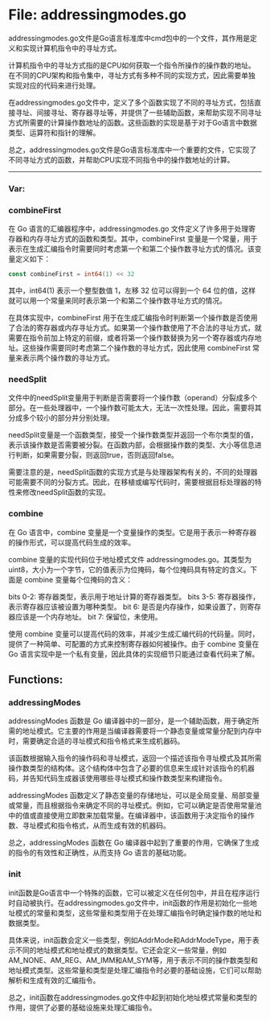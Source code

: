# File: addressingmodes.go

addressingmodes.go文件是Go语言标准库中cmd包中的一个文件，其作用是定义和实现计算机指令中的寻址方式。

计算机指令中的寻址方式指的是CPU如何获取一个指令所操作的操作数的地址。在不同的CPU架构和指令集中，寻址方式有多种不同的实现方式，因此需要单独实现对应的代码来进行处理。

在addressingmodes.go文件中，定义了多个函数实现了不同的寻址方式，包括直接寻址、间接寻址、寄存器寻址等，并提供了一些辅助函数，来帮助实现不同寻址方式所需要的计算操作数地址的函数。这些函数的实现是基于对于Go语言中数据类型、运算符和指针的理解。

总之，addressingmodes.go文件是Go语言标准库中一个重要的文件，它实现了不同寻址方式的函数，并帮助CPU实现不同指令中的操作数地址的计算。




---

### Var:

### combineFirst

在 Go 语言的汇编器程序中，addressingmodes.go 文件定义了许多用于处理寄存器和内存寻址方式的函数和类型。其中，combineFirst 变量是一个常量，用于表示在生成汇编指令时需要同时考虑第一个和第二个操作数寻址方式的情况。该变量定义如下：

```go
const combineFirst = int64(1) << 32
```

其中，int64(1) 表示一个整型数值 1，左移 32 位可以得到一个 64 位的值，这样就可以用一个常量来同时表示第一个和第二个操作数寻址方式的情况。

在具体实现中，combineFirst 用于在生成汇编指令时判断第一个操作数是否使用了合法的寄存器或内存寻址方式。如果第一个操作数使用了不合法的寻址方式，就需要在指令前加上特定的前缀，或者将第一个操作数替换为另一个寄存器或内存地址。这些操作需要同时考虑第二个操作数的寻址方式，因此使用 combineFirst 常量来表示两个操作数的寻址方式。



### needSplit

文件中的needSplit变量用于判断是否需要将一个操作数（operand）分裂成多个部分。在一些处理器中，一个操作数可能太大，无法一次性处理。因此，需要将其分成多个较小的部分并分别处理。

needSplit变量是一个函数类型，接受一个操作数类型并返回一个布尔类型的值，表示该操作数是否需要被分裂。在函数内部，会根据操作数的类型、大小等信息进行判断，如果需要分裂，则返回true，否则返回false。

需要注意的是，needSplit函数的实现方式是与处理器架构有关的，不同的处理器可能需要不同的分裂方式。因此，在移植或编写代码时，需要根据目标处理器的特性来修改needSplit函数的实现。



### combine

在 Go 语言中，combine 变量是一个变量操作的类型。它是用于表示一种寄存器的操作形式，可以提高代码生成的效率。

combine 变量的实现代码位于地址模式文件 addressingmodes.go。其类型为 uint8，大小为一个字节，它的值表示为位掩码，每个位掩码具有特定的含义。下面是 combine 变量每个位掩码的含义：

bits 0-2: 寄存器类型，表示用于地址计算的寄存器类型。
bits 3-5: 寄存器操作，表示寄存器应该被设置为哪种类型。
bit 6: 是否是内存操作，如果设置了，则寄存器应该是一个内存地址。
bit 7: 保留位，未使用。

使用 combine 变量可以提高代码的效率，并减少生成汇编代码的代码量。同时，提供了一种简单、可配置的方式来控制寄存器如何被操作。由于 combine 变量在 Go 语言实现中是一个私有变量，因此具体的实现细节只能通过查看代码来了解。



## Functions:

### addressingModes

addressingModes 函数是 Go 编译器中的一部分，是一个辅助函数，用于确定所需的地址模式。它主要的作用是当编译器需要将一个静态变量或常量分配到内存中时，需要确定合适的寻址模式和指令格式来生成机器码。

该函数根据输入指令的操作码和寻址模式，返回一个描述该指令寻址模式及其所需操作数类型的结构体。这个结构体中包含了必要的信息来生成针对该指令的机器码，并告知代码生成器该使用哪些寻址模式和操作数类型来构建指令。

addressingModes 函数定义了静态变量的存储地址，可以是全局变量、局部变量或常量，而且根据指令来确定不同的寻址模式。例如，它可以确定是否使用常量池中的值或直接使用立即数来加载常量。在编译器中，该函数用于决定指令的操作数、寻址模式和指令格式，从而生成有效的机器码。

总之，addressingModes 函数在 Go 编译器中起到了重要的作用，它确保了生成的指令的有效性和正确性，从而支持 Go 语言的基础功能。



### init

init函数是Go语言中一个特殊的函数，它可以被定义在任何包中，并且在程序运行时自动被执行。在addressingmodes.go文件中，init函数的作用是初始化一些地址模式的常量和类型，这些常量和类型用于在处理汇编指令时确定操作数的地址和数据类型。

具体来说，init函数会定义一些类型，例如AddrMode和AddrModeType，用于表示不同的地址模式和地址模式的数据类型。它还会定义一些常量，例如AM_NONE、AM_REG、AM_IMM和AM_SYM等，用于表示不同的操作数类型和地址模式类型。这些常量和类型是处理汇编指令时必要的基础设施，它们可以帮助解析和生成有效的汇编指令。

总之，init函数在addressingmodes.go文件中起到初始化地址模式常量和类型的作用，提供了必要的基础设施来处理汇编指令。



